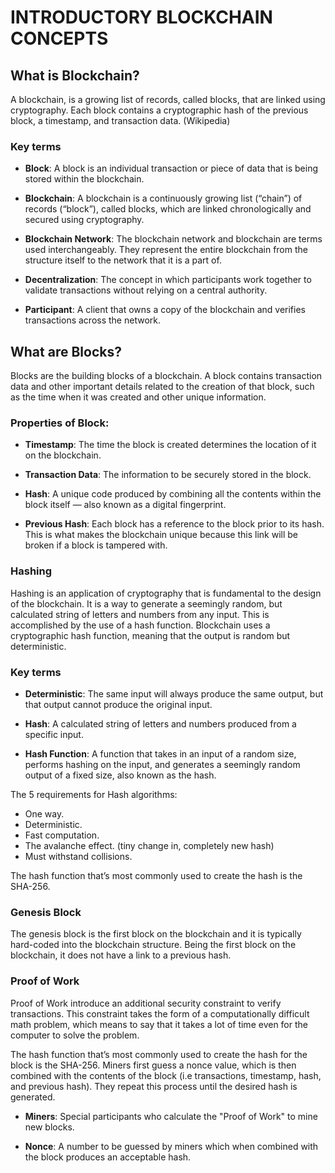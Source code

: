 # INTRODUCTORY BLOCKCHAIN CONCEPTS

## What is Blockchain?

A blockchain, is a growing list of records, called blocks, that are linked using cryptography. Each block contains a cryptographic hash of the previous block, a timestamp, and transaction data. (Wikipedia)

### Key terms

  - __Block__: A block is an individual transaction or piece of data that is being stored within the blockchain.

  - __Blockchain__: A blockchain is a continuously growing list (“chain”) of records (“block”), called blocks, which are linked chronologically and secured using cryptography.

  - __Blockchain Network__: The blockchain network and blockchain are terms used interchangeably. They represent the entire blockchain from the structure itself to the network that it is a part of.

  - __Decentralization__: The concept in which participants work together to validate transactions without relying on a central authority.

  - __Participant__: A client that owns a copy of the blockchain and verifies transactions across the network.

## What are Blocks?

Blocks are the building blocks of a blockchain. A block contains transaction data and other important details related to the creation of that block, such as the time when it was created and other unique information.

### Properties of Block:

  - __Timestamp__: The time the block is created determines the location of it on the blockchain.

  - __Transaction Data__: The information to be securely stored in the block.

  - __Hash__: A unique code produced by combining all the contents within the block itself — also known as a digital fingerprint.

  - __Previous Hash__: Each block has a reference to the block prior to its hash. This is what makes the blockchain unique because this link will be broken if a block is tampered with.

### Hashing

Hashing is an application of cryptography that is fundamental to the design of the blockchain. It is a way to generate a seemingly random, but calculated string of letters and numbers from any input. This is accomplished by the use of a hash function.  Blockchain uses a cryptographic hash function, meaning that the output is random but deterministic.

### Key terms

  - __Deterministic__: The same input will always produce the same output, but that output cannot produce the original input.

  - __Hash__: A calculated string of letters and numbers produced from a specific input.

  - __Hash Function__: A function that takes in an input of a random size, performs hashing on the input, and generates a seemingly random output of a fixed size, also known as the hash.


The 5 requirements for Hash algorithms:
  - One way.
  - Deterministic.
  - Fast computation.
  - The avalanche effect. (tiny change in, completely new hash)
  - Must withstand collisions.

  The hash function that’s most commonly used to create the hash is the SHA-256.

###  Genesis Block

The genesis block is the first block on the blockchain and it is typically hard-coded into the blockchain structure. Being the first block on the blockchain, it does not have a link to a previous hash.


### Proof of Work


Proof of Work introduce an additional security constraint to verify transactions. This constraint takes the form of a computationally difficult math problem, which means to say that it takes a lot of time even for the computer to solve the problem.

The hash function that’s most commonly used to create the hash for the block is the SHA-256. Miners first guess a nonce value, which is then combined with the contents of the block (i.e transactions, timestamp, hash, and previous hash). They repeat this process until the desired hash is generated.

  - __Miners__: Special participants who calculate the "Proof of Work" to mine new blocks.

  - __Nonce__: A number to be guessed by miners which when combined with the block produces an acceptable hash.
